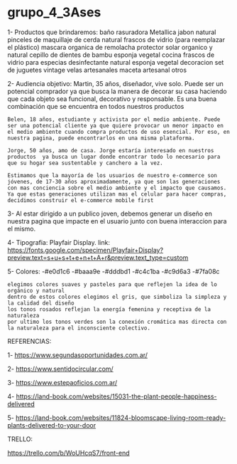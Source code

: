 # grupo_4_3Ases

1- Productos que brindaremos: 
baño
    rasuradora Metallica
    jabon natural
    pinceles de maquillaje de cerda natural 
    frascos de vidrio (para reemplazar el plástico)
    mascara organica de remolacha 
    protector solar organico y natural 
    cepillo de dientes de bambu 
    esponja vegetal
cocina 
    frascos de vidrio para especias
    desinfectante natural 
    esponja vegetal
decoracion 
    set de juguetes vintage
    velas artesanales
    maceta artesanal 
otros 

2- Audiencia objetivo: 
    Martin, 35 años, diseñador, vive solo. Puede ser un potencial comprador ya que busca la manera de decorar su casa haciendo que cada objeto sea funcional, decorativo y responsable. Es una buena combinación que se encuentra en todos nuestros productos 

    Belen, 18 años, estudiante y activista por el medio ambiente. Puede ser una potencial cliente ya que quiere provocar un menor impacto en el medio ambiente cuando compra productos de uso esencial. Por eso, en nuestra pagina, puede encontrarlos en una misma plataforma.

    Jorge, 50 años, amo de casa. Jorge estaría interesado en nuestros productos  ya busca un lugar donde encontrar todo lo necesario para que su hogar sea sustentable y canchero a la vez. 

    Estimamos que la mayoría de los usuarios de nuestro e-commerce son jóvenes, de 17-30 años aproximadamente, ya que son las generaciones con mas conciencia sobre el medio ambiente y el impacto que causamos. Ya que estas generaciones utilizan mas el celular para hacer compras, decidimos construir el e-commerce mobile first 

3- Al estar dirigido a un publico joven, debemos generar un diseño en nuestra pagina que impacte en el usuario junto con buena interaccion para el mismo.

4- Tipografia: Playfair Display. 
    link: https://fonts.google.com/specimen/Playfair+Display?preview.text=s+u+s+t+e+n+t+A+r&preview.text_type=custom 

5- Colores: 
    -#e0d1c6
    -#baaa9e
    -#dddbd1
    -#c4c1ba
    -#c9d6a3
    -#7fa08c
    
    elegimos colores suaves y pasteles para que reflejen la idea de lo orgánico y natural 
    dentro de estos colores elegimos el gris, que simboliza la simpleza y la calidad del diseño 
    los tonos rosados reflejan la energía femenina y receptiva de la naturaleza
    por ultimo los tonos verdes son la conexión cromática mas directa con la naturaleza para el inconsciente colectivo.

REFERENCIAS:

1- https://www.segundasoportunidades.com.ar/

2- https://www.sentidocircular.com/

3- https://www.estepaoficios.com.ar/

4- https://land-book.com/websites/15031-the-plant-people-happiness-delivered

5- https://land-book.com/websites/11824-bloomscape-living-room-ready-plants-delivered-to-your-door

TRELLO:

https://trello.com/b/WoUHcqS7/front-end






